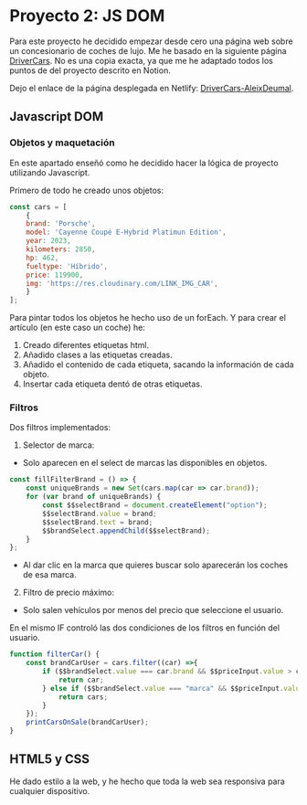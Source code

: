 # Proyecto 2: JS DOM

Para este proyecto he decidido empezar desde cero una página web sobre un concesionario de coches de lujo.
Me he basado en la siguiente página [DriverCars](https://www.drivercarsbcn.com/).
No es una copia exacta, ya que me he adaptado todos los puntos de del proyecto descrito en Notion.

Dejo el enlace de la página desplegada en Netlify: [DriverCars-AleixDeumal](https://drivercars.netlify.app/).

## Javascript DOM

### Objetos y maquetación
En este apartado enseñó como he decidido hacer la lógica de proyecto utilizando Javascript.

Primero de todo he creado unos objetos:

```javascript
const cars = [
    {
    brand: 'Porsche',
    model: 'Cayenne Coupé E-Hybrid Platimun Edition',
    year: 2023,
    kilometers: 2850,
    hp: 462,
    fueltype: 'Híbrido',
    price: 119900,
    img: 'https://res.cloudinary.com/LINK_IMG_CAR',
    }
];
```

Para pintar todos los objetos he hecho uso de un forEach.
Y para crear el artículo (en este caso un coche) he:
1. Creado diferentes etiquetas html.
2. Añadido clases a las etiquetas creadas.
3. Añadido el contenido de cada etiqueta, sacando la información de cada objeto.
4. Insertar cada etiqueta dentó de otras etiquetas.

### Filtros

Dos filtros implementados:

1. Selector de marca:
- Solo aparecen en el select de marcas las disponibles en objetos.
```javascript
const fillFilterBrand = () => {
    const uniqueBrands = new Set(cars.map(car => car.brand));
    for (var brand of uniqueBrands) {
        const $$selectBrand = document.createElement("option");
        $$selectBrand.value = brand;
        $$selectBrand.text = brand;
        $$brandSelect.appendChild($$selectBrand);
    }
};
```
- Al dar clic en la marca que quieres buscar solo aparecerán los coches de esa marca.

2. Filtro de precio máximo:
- Solo salen vehículos por menos del precio que seleccione el usuario.

En el mismo IF controló las dos condiciones de los filtros en función del usuario.
```javascript
function filterCar() {
    const brandCarUser = cars.filter((car) =>{
        if ($$brandSelect.value === car.brand && $$priceInput.value > car.price) {
            return car;
        } else if ($$brandSelect.value === "marca" && $$priceInput.value > car.price) {
            return cars;
        }
    });
    printCarsOnSale(brandCarUser);
}
```
## HTML5 y CSS

He dado estilo a la web, y he hecho que toda la web sea responsiva para cualquier dispositivo.



